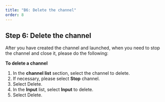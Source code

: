```yaml
---
title: "B6: Delete the channel"
order: 8
---
```


## Step 6: Delete the channel

After you have created the channel and launched, when you need to stop the channel and close it, please do the following:

**To delete a channel**

1. In the **channel list** section, select the channel to delete.
2. If necessary, please select **Stop** channel.
3. Select Delete.
4. In the **Input** list, select **Input** to delete.
5. Select Delete.